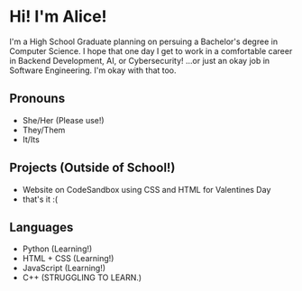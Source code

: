 # Hi! I'm Alice!
I'm a High School Graduate planning on persuing a Bachelor's degree in Computer Science.
I hope that one day I get to work in a comfortable career in Backend Development, AI, or Cybersecurity! 
...or just an okay job in Software Engineering. I'm okay with that too.

## Pronouns
- She/Her (Please use!)
- They/Them
- It/Its
## Projects (Outside of School!)
- Website on CodeSandbox using CSS and HTML for Valentines Day
- that's it :(
## Languages
- Python (Learning!)
- HTML + CSS (Learning!)
- JavaScript (Learning!)
- C++ (STRUGGLING TO LEARN.)
<!--
**Whonki/Whonki** is a ✨ _special_ ✨ repository because its `README.md` (this file) appears on your GitHub profile.

Here are some ideas to get you started:

- 🔭 I’m currently working on ...
- 🌱 I’m currently learning ...
- 👯 I’m looking to collaborate on ...
- 🤔 I’m looking for help with ...
- 💬 Ask me about ...
- 📫 How to reach me: ...
- 😄 Pronouns: ...
- ⚡ Fun fact: ...
-->
